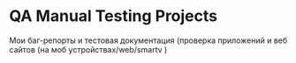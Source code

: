 # QA Manual Testing Projects
Мои баг-репорты и тестовая документация (проверка приложений и веб сайтов (на моб устройствах/web/smartv )
